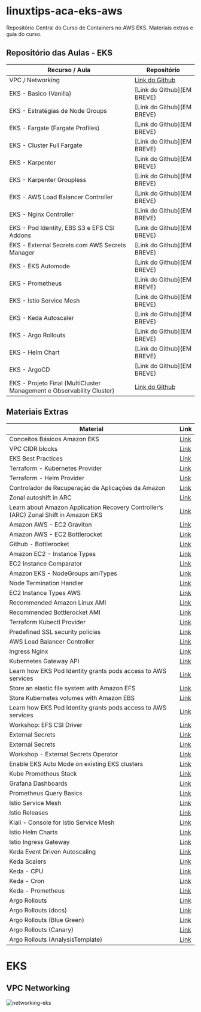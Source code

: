 # linuxtips-aca-eks-aws
Repositório Central do Curso de Containers no AWS EKS. Materiais extras e guia do curso.
## Repositório das Aulas - EKS

| Recurso / Aula                | Repositório                                                                                                           |
|-------------------------------|-----------------------------------------------------------------------------------------------------------------------|
| VPC / Networking              | [Link do Github](https://github.com/msfidelis/linuxtips-curso-containers-aws-eks-networking)
| EKS - Basico (Vanilla)          | [Link do Github](EM BREVE)
| EKS - Estratégias de Node Groups  | [Link do Github](EM BREVE)
| EKS - Fargate (Fargate Profiles)   | [Link do Github](EM BREVE)
| EKS - Cluster Full Fargate   | [Link do Github](EM BREVE)
| EKS - Karpenter               | [Link do Github](EM BREVE)
| EKS - Karpenter Groupless   | [Link do Github](EM BREVE)
| EKS - AWS Load Balancer Controller   | [Link do Github](EM BREVE)
| EKS - Nginx Controller   | [Link do Github](EM BREVE)
| EKS - Pod Identity, EBS S3 e EFS CSI Addons   | [Link do Github](EM BREVE)
| EKS - External Secrets com AWS Secrets Manager   | [Link do Github](EM BREVE)
| EKS - EKS Automode   | [Link do Github](EM BREVE)
| EKS - Prometheus  | [Link do Github](EM BREVE)
| EKS - Istio Service Mesh | [Link do Github](EM BREVE)
| EKS - Keda Autoscaler | [Link do Github](EM BREVE)
| EKS - Argo Rollouts | [Link do Github](EM BREVE)
| EKS - Helm Chart | [Link do Github](EM BREVE)
| EKS - ArgoCD | [Link do Github](EM BREVE)
| EKS - Projeto Final (MultiCluster Management e Observability Cluster) | [Link do Github](/extras/eks-projeto-final/)

## Materiais Extras 

| Material                                          | Link                                                                                                                                              |
|---------------------------------------------------|---------------------------------------------------------------------------------------------------------------------------------------------------|
| Conceitos Básicos Amazon EKS                      | [Link](https://aws.amazon.com/pt/eks/getting-started/)                                                                                            |
| VPC CIDR blocks                                   | [Link](https://docs.aws.amazon.com/vpc/latest/userguide/vpc-cidr-blocks.html#vpc-sizing-ipv4)                                                     | 
| EKS Best Practices                                  | [Link](https://aws.github.io/aws-eks-best-practices/)                                                     | 
| Terraform - Kubernetes Provider                    | [Link](https://registry.terraform.io/providers/hashicorp/kubernetes/latest/docs)          | 
| Terraform - Helm Provider                          | [Link](https://registry.terraform.io/providers/hashicorp/helm/latest/docs)            |
| Controlador de Recuperação de Aplicações da Amazon | [Link](https://aws.amazon.com/pt/application-recovery-controller/)                                                                                 | 
| Zonal autoshift in ARC                              | [Link](https://docs.aws.amazon.com/r53recovery/latest/dg/arc-zonal-autoshift.html)                                                               | 
| Learn about Amazon Application Recovery Controller’s (ARC) Zonal Shift in Amazon EKS | [Link](https://docs.aws.amazon.com/eks/latest/userguide/zone-shift.html)                                        | 
| Amazon AWS - EC2 Graviton                          | [Link](https://aws.amazon.com/pt/pm/ec2-graviton/)                                                                                                | 
| Amazon AWS - EC2 Bottlerocket | [Link](https://aws.amazon.com/pt/bottlerocket/?amazon-bottlerocket-whats-new.sort-by=item.additionalFields.postDateTime&amazon-bottlerocket-whats-new.sort-order=desc) |
| Github - Bottlerocket                              | [Link](https://github.com/bottlerocket-os/bottlerocket)                                                                                           |
| Amazon EC2 - Instance Types                        | [Link](https://aws.amazon.com/ec2/instance-types/)                                                                                                |
| EC2 Instance Comparator                            | [Link](https://instances.vantage.sh)                                                                                                              |
| Amazon EKS - NodeGroups amiTypes                   | [Link](https://docs.aws.amazon.com/eks/latest/APIReference/API_Nodegroup.html#AmazonEKS-Type-Nodegroup-amiType)                                   |
| Node Termination Handler                           | [Link](https://github.com/aws/aws-node-termination-handler)                                                                                       |
| EC2 Instance Types AWS                             | [Link](https://aws.amazon.com/pt/ec2/instance-types/)                                                                                             |
| Recommended Amazon Linux AMI                       | [Link](https://docs.aws.amazon.com/eks/latest/userguide/retrieve-ami-id.html)                                                                     |
| Recommended Bottlerocket AMI                       | [Link](https://docs.aws.amazon.com/eks/latest/userguide/retrieve-ami-id.html)                                                                     |
| Terraform Kubectl Provider                         | [Link](https://docs.aws.amazon.com/eks/latest/userguide/retrieve-ami-id-bottlerocket.html)                                                        |
| Predefined SSL security policies                   | [Link](https://docs.aws.amazon.com/elasticloadbalancing/latest/classic/elb-security-policy-table.html)                                            |
| AWS Load Balancer Controller                       | [Link](https://kubernetes-sigs.github.io/aws-load-balancer-controller/)                                                                           |
| Ingress Nginx                                      | [Link](https://github.com/kubernetes/ingress-nginx/tree/main/charts/ingress-nginx)                                                                |
| Kubernetes Gateway API                             | [Link](https://gateway-api.sigs.k8s.io/guides/)                       |
| Learn how EKS Pod Identity grants pods access to AWS services | [Link](https://docs.aws.amazon.com/eks/latest/userguide/pod-identities.html) |
| Store an elastic file system with Amazon EFS  | [Link](https://docs.aws.amazon.com/eks/latest/userguide/efs-csi.html) |
| Store Kubernetes volumes with Amazon EBS | [Link](https://docs.aws.amazon.com/eks/latest/userguide/ebs-csi.html) |
| Learn how EKS Pod Identity grants pods access to AWS services | [Link](https://docs.aws.amazon.com/eks/latest/userguide/pod-identities.html) |
| Workshop: EFS CSI Driver | [Link](https://www.eksworkshop.com/docs/fundamentals/storage/efs/efs-csi-driver) |
| External Secrets | [Link](https://github.com/external-secrets/external-secrets) | 
| External Secrets | [Link](https://github.com/external-secrets/external-secrets) |
| Workshop - External Secrets Operator | [Link](https://www.eksworkshop.com/docs/security/secrets-management/secrets-manager/external-secrets) |
| Enable EKS Auto Mode on existing EKS clusters | [Link](https://docs.aws.amazon.com/eks/latest/userguide/migrate-auto.html) |
| Kube Prometheus Stack | [Link](https://github.com/prometheus-community/helm-charts/tree/main/charts/kube-prometheus-stack) |
| Grafana Dashboards | [Link](https://grafana.com/grafana/dashboards/) |
| Prometheus Query Basics | [Link](https://prometheus.io/docs/prometheus/latest/querying/basics/) |
| Istio Service Mesh | [Link](https://istio.io/) |
| Istio Releases | [Link](https://github.com/istio/istio/releases) |
| Kiali - Console for Istio Service Mesh | [Link](https://kiali.io/) |
| Istio Helm Charts | [Link](https://github.com/istio/istio/tree/master/manifests/charts) |
| Istio Ingress Gateway | [Link](https://github.com/istio/istio/blob/master/manifests/charts/gateways/istio-ingress/values.yaml) |
| Keda Event Driven Autoscaling | [Link](https://keda.sh/) |
| Keda Scalers | [Link](https://keda.sh/docs/2.16/scalers/) |
| Keda - CPU | [Link](https://keda.sh/docs/2.16/scalers/cpu/) |
| Keda - Cron | [Link](https://keda.sh/docs/2.16/scalers/cron/) |
| Keda - Prometheus | [Link](https://keda.sh/docs/2.16/scalers/prometheus/) |
| Argo Rollouts | [Link](https://argoproj.github.io/rollouts/) |
| Argo Rollouts (docs) | [Link](https://argoproj.github.io/argo-rollouts/) |
| Argo Rollouts (Blue Green) | [Link](https://argoproj.github.io/argo-rollouts/features/bluegreen/) |
| Argo Rollouts (Canary) | [Link](https://argoproj.github.io/argo-rollouts/features/canary/) |
| Argo Rollouts (AnalysisTemplate) | [Link](https://argoproj.github.io/argo-rollouts/analysis/prometheus/) |

# EKS 

## VPC Networking

![networking-eks](https://github.com/user-attachments/assets/41b47ef5-6ea6-4d2a-a9ce-821ab982543c)